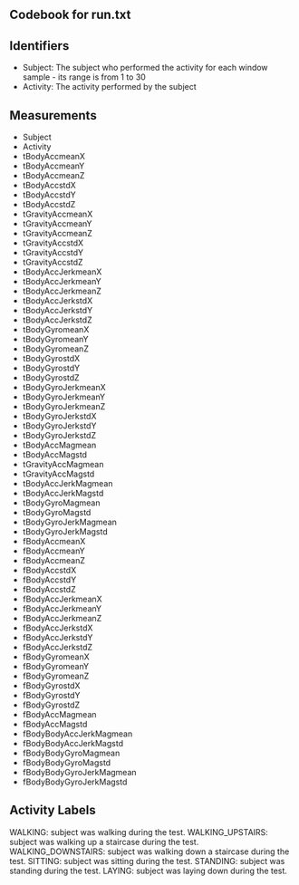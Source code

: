 ## Codebook for run.txt

Identifiers
---

* Subject: The subject who performed the activity for each window sample - its range is from 1 to 30
* Activity: The activity performed by the subject

Measurements
---
*	Subject
*	Activity
*	tBodyAccmeanX
*	tBodyAccmeanY
*	tBodyAccmeanZ
*	tBodyAccstdX
*	tBodyAccstdY
*	tBodyAccstdZ
*	tGravityAccmeanX
*	tGravityAccmeanY
*	tGravityAccmeanZ
*	tGravityAccstdX
*	tGravityAccstdY
*	tGravityAccstdZ
*	tBodyAccJerkmeanX
*	tBodyAccJerkmeanY
*	tBodyAccJerkmeanZ
*	tBodyAccJerkstdX
*	tBodyAccJerkstdY
*	tBodyAccJerkstdZ
*	tBodyGyromeanX
*	tBodyGyromeanY
*	tBodyGyromeanZ
*	tBodyGyrostdX
*	tBodyGyrostdY
*	tBodyGyrostdZ
*	tBodyGyroJerkmeanX
*	tBodyGyroJerkmeanY
*	tBodyGyroJerkmeanZ
*	tBodyGyroJerkstdX
*	tBodyGyroJerkstdY
*	tBodyGyroJerkstdZ
*	tBodyAccMagmean
*	tBodyAccMagstd
*	tGravityAccMagmean
*	tGravityAccMagstd
*	tBodyAccJerkMagmean
*	tBodyAccJerkMagstd
*	tBodyGyroMagmean
*	tBodyGyroMagstd
*	tBodyGyroJerkMagmean
*	tBodyGyroJerkMagstd
*	fBodyAccmeanX
*	fBodyAccmeanY
*	fBodyAccmeanZ
*	fBodyAccstdX
*	fBodyAccstdY
*	fBodyAccstdZ
*	fBodyAccJerkmeanX
*	fBodyAccJerkmeanY
*	fBodyAccJerkmeanZ
*	fBodyAccJerkstdX
*	fBodyAccJerkstdY
*	fBodyAccJerkstdZ
*	fBodyGyromeanX
*	fBodyGyromeanY
*	fBodyGyromeanZ
*	fBodyGyrostdX
*	fBodyGyrostdY
*	fBodyGyrostdZ
*	fBodyAccMagmean
*	fBodyAccMagstd
*	fBodyBodyAccJerkMagmean
*	fBodyBodyAccJerkMagstd
*	fBodyBodyGyroMagmean
*	fBodyBodyGyroMagstd
*	fBodyBodyGyroJerkMagmean
*	fBodyBodyGyroJerkMagstd


Activity Labels
---

WALKING: subject was walking during the test.
WALKING_UPSTAIRS: subject was walking up a staircase during the test.
WALKING_DOWNSTAIRS: subject was walking down a staircase during the test.
SITTING: subject was sitting during the test.
STANDING: subject was standing during the test.
LAYING: subject was laying down during the test.